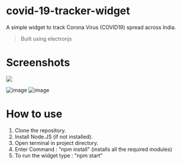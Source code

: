 # covid-19-tracker-widget
A simple widget to track Corona Virus (COVID19) spread across India.
> Built using electronjs

# Screenshots
<img src="https://imgur.com/h7nrk9c.png">

![image](https://imgur.com/h7nrk9c.png)
![image](https://imgur.com/4dNIT9T.png)

# How to use
1. Clone the repository.
2. Install Node.JS (if not installed).
3. Open terminal in project directory.
4. Enter Command : "npm install" (installs all the required modules)
5. To run the widget type : "npm start"
